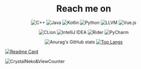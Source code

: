 <h1><div style="text-align: center;">Reach me on</div></h1>

<div style="text-align: center;">

![C++](https://img.shields.io/badge/c++-%2300599C.svg?style=for-the-badge&logo=c%2B%2B&logoColor=white)
![Java](https://img.shields.io/badge/java-%23ED8B00.svg?style=for-the-badge&logo=openjdk&logoColor=white)
![Kotlin](https://img.shields.io/badge/kotlin-%237F52FF.svg?style=for-the-badge&logo=kotlin&logoColor=white)
![Python](https://img.shields.io/badge/python-3670A0?style=for-the-badge&logo=python&logoColor=ffdd54)
![LLVM](https://img.shields.io/badge/LLVM%20-56347C?&style=for-the-badge&logo=llvm&logoColor=white)
![Vue.js](https://img.shields.io/badge/vuejs-%2335495e.svg?style=for-the-badge&logo=vuedotjs&logoColor=%234FC08D)

</div>

<div style="text-align: center;">

![CLion](https://img.shields.io/badge/CLion-000000?style=for-the-badge&logo=clion&logoColor=white&labelColor=green)
![IntelliJ IDEA](https://img.shields.io/badge/IntelliJ_IDEA-000000.svg?style=for-the-badge&logo=intellij-idea&logoColor=white&labelColor=purple)
![Rider](https://img.shields.io/badge/Rider-000000.svg?style=for-the-badge&logo=Rider&logoColor=white&color=black&labelColor=crimson)
![PyCharm](https://img.shields.io/badge/pycharm-000000?style=for-the-badge&logo=pycharm&logoColor=white&color=black&labelColor=green)
</div>

<div style="text-align: center;">

![Anurag's GitHub stats](https://github-readme-stats.vercel.app/api?username=wangziwenhk&show_icons=true&theme=transparent&line_height=27)
[![Top Langs](https://github-readme-stats.vercel.app/api/top-langs/?username=wangziwenhk&theme=transparent&langs_count=3)](https://github.com/anuraghazra/github-readme-stats)
</div>

[![Readme Card](https://github-readme-stats.vercel.app/api/pin/?username=wangziwenhk&repo=Riddle-Language&theme=transparent)](https://github.com/anuraghazra/github-readme-stats)


![CrystalNeko&ViewCounter](https://api.likepoems.com/counter/get/@wangizwenhk)